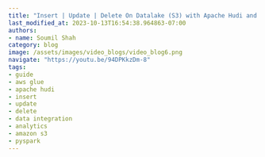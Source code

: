 ```yaml
---
title: "Insert | Update | Delete On Datalake (S3) with Apache Hudi and glue Pyspark"
last_modified_at: 2023-10-13T16:54:38.964863-07:00
authors:
- name: Soumil Shah
category: blog
image: /assets/images/video_blogs/video_blog6.png
navigate: "https://youtu.be/94DPKkzDm-8"
tags:
- guide
- aws glue
- apache hudi
- insert
- update
- delete
- data integration
- analytics
- amazon s3
- pyspark
---
```

